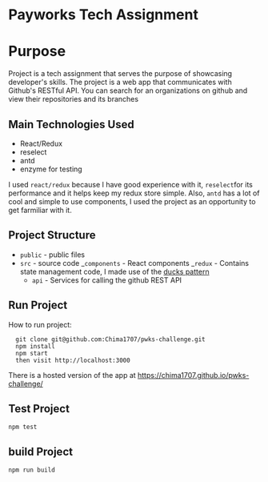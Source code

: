 # Payworks Tech Assignment

# Purpose

Project is a tech assignment that serves the purpose of showcasing developer's skills.
The project is a web app that communicates with Github's RESTful API. You can search for an organizations on github and view their repositories and its branches

## Main Technologies Used

- React/Redux
- reselect
- antd
- enzyme for testing

I used `react/redux` because I have good experience with it, `reselect`for its performance and it helps keep my redux store simple. Also, `antd` has a lot of cool and simple to use components, I used the project as an opportunity to get farmiliar with it.

## Project Structure

- `public` - public files
- `src` - source code
  _`components` - React components
  _`redux` - Contains state management code, I made use of the [ducks pattern](https://github.com/erikras/ducks-modular-redux)
  - `api` - Services for calling the github REST API

## Run Project

How to run project:

```
  git clone git@github.com:Chima1707/pwks-challenge.git
  npm install
  npm start
  then visit http://localhost:3000
```

There is a hosted version of the app at https://chima1707.github.io/pwks-challenge/

## Test Project

`npm test`

## build Project

`npm run build`
